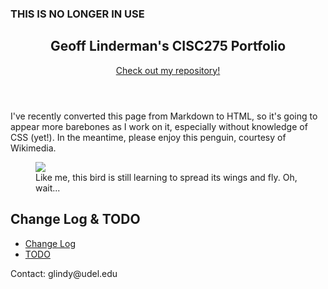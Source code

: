 ### THIS IS NO LONGER IN USE

<html>
  <body>
    <header>
        <h2>Geoff Linderman's CISC275 Portfolio </h2>
        <a href="https://github.com/glinderm/CISC275.github.io">Check out my repository!</a>
    </header>
    <main>
      <section>
        <article>
          <p>
          I've recently converted this page from Markdown to HTML, so it's going to appear more barebones as I work on it, especially without knowledge of CSS (yet!). In the meantime, please enjoy this penguin, courtesy of Wikimedia.
          </p>
        </article>
      </section>
      <figure>
        <img src="https://commons.wikimedia.org/wiki/File:Gorfou_sauteur_-_Rockhopper_Penguin.jpg"/>
        <figcaption>Like me, this bird is still learning to spread its wings and fly. Oh, wait...</figcaption>
      </figure>
      <section>
        <article>
          <h2>Change Log & TODO</h2>
          <ul>
            <li><a href="./Changelog.html">Change Log</a></li>
            <li><a href="./TODO.html">TODO</a></li>
          </ul>
        </article>
      </section>
    </main>
    <footer>
      <p>Contact: glindy@udel.edu</p>
    </footer>
  </body>
</html>
